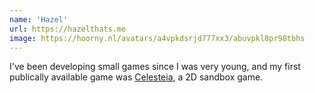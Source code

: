 ```yaml
---
name: 'Hazel'
url: https://hazelthats.me
image: https://hoorny.nl/avatars/a4vpkdsrjd777xx3/abuvpkl8pr98tbhs
---
```

I've been developing small games since I was very young, and my first publically available
game was [Celesteia](https://github.com/leafal-io/celesteia), a 2D sandbox game.
